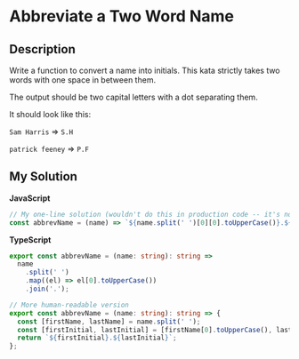 # Abbreviate a Two Word Name

## Description

Write a function to convert a name into initials. This kata strictly takes two words with one space in between them.

The output should be two capital letters with a dot separating them.

It should look like this:

`Sam Harris` => `S.H`

`patrick feeney` => `P.F`

## My Solution

**JavaScript**

```js
// My one-line solution (wouldn't do this in production code -- it's not very readable!)
const abbrevName = (name) => `${name.split(' ')[0][0].toUpperCase()}.${name.split(' ')[1][0].toUpperCase()}`;
```

**TypeScript**

```ts
export const abbrevName = (name: string): string =>
  name
    .split(' ')
    .map((el) => el[0].toUpperCase())
    .join('.');
```

```ts
// More human-readable version
export const abbrevName = (name: string): string => {
  const [firstName, lastName] = name.split(' ');
  const [firstInitial, lastInitial] = [firstName[0].toUpperCase(), lastName[0].toUpperCase()];
  return `${firstInitial}.${lastInitial}`;
};
```
